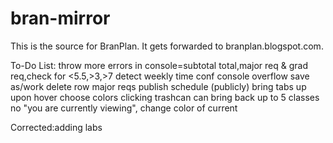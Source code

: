 bran-mirror
===========

This is the source for BranPlan. It gets forwarded to branplan.blogspot.com.



To-Do List:
throw more errors in console=subtotal total,major req & grad req,check for <5.5,>3,>7
detect weekly time conf
console overflow
save as/work
delete row
major reqs
publish schedule (publicly)
bring tabs up upon hover
choose colors
clicking trashcan can bring back up to 5 classes
no "you are currently viewing", change color of current 

Corrected:adding labs
